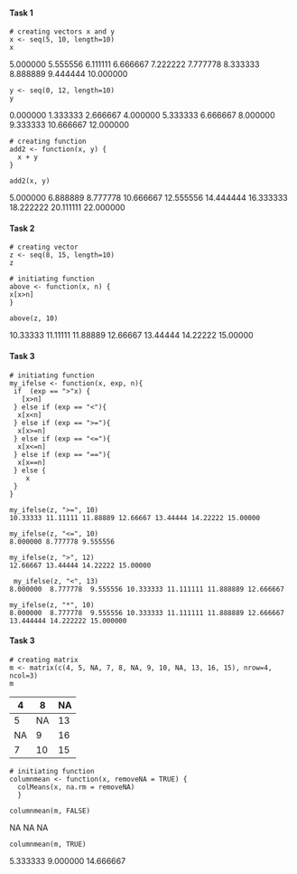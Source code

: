 #### Task 1

```{r}
# creating vectors x and y
x <- seq(5, 10, length=10)
x
```

5.000000  5.555556  6.111111  6.666667  7.222222  7.777778
8.333333  8.888889  9.444444 10.000000
```{r}
y <- seq(0, 12, length=10)
y
```
0.000000  1.333333  2.666667  4.000000  5.333333  6.666667
8.000000  9.333333 10.666667 12.000000

```{r}
# creating function
add2 <- function(x, y) { 
  x + y
}

add2(x, y)
```
5.000000  6.888889  8.777778 10.666667 12.555556 14.444444
16.333333 18.222222 20.111111 22.000000
> 

#### Task 2

```{r}
# creating vector
z <- seq(8, 15, length=10)
z

# initiating function
above <- function(x, n) {
x[x>n]
}

above(z, 10)
```
10.33333 11.11111 11.88889 12.66667 13.44444 14.22222 15.00000

#### Task 3

```{r}
# initiating function
my_ifelse <- function(x, exp, n){
 if  (exp == ">"x) {
   [x>n]
 } else if (exp == "<"){
  x[x<n]
 } else if (exp == ">="){
  x[x>=n]
 } else if (exp == "<="){
  x[x<=n]
 } else if (exp == "=="){
  x[x==n]
 } else {
    x
 }
}

my_ifelse(z, ">=", 10)
10.33333 11.11111 11.88889 12.66667 13.44444 14.22222 15.00000

my_ifelse(z, "<=", 10)
8.000000 8.777778 9.555556

my_ifelse(z, ">", 12)
12.66667 13.44444 14.22222 15.00000

 my_ifelse(z, "<", 13)
8.000000  8.777778  9.555556 10.333333 11.111111 11.888889 12.666667

my_ifelse(z, "*", 10)
8.000000  8.777778  9.555556 10.333333 11.111111 11.888889 12.666667 13.444444 14.222222 15.000000
```

#### Task 3

```{r}
# creating matrix
m <- matrix(c(4, 5, NA, 7, 8, NA, 9, 10, NA, 13, 16, 15), nrow=4, ncol=3)
m
```
4  |  8 |  NA
---|-----|------
5 |  NA  | 13
NA  |  9  | 16
7 |  10  | 15

```{r}
# initiating function
columnmean <- function(x, removeNA = TRUE) {
  colMeans(x, na.rm = removeNA)
  }
```
```{r}
columnmean(m, FALSE)
```
NA NA NA

```{r}
columnmean(m, TRUE)
```
5.333333  9.000000 14.666667






